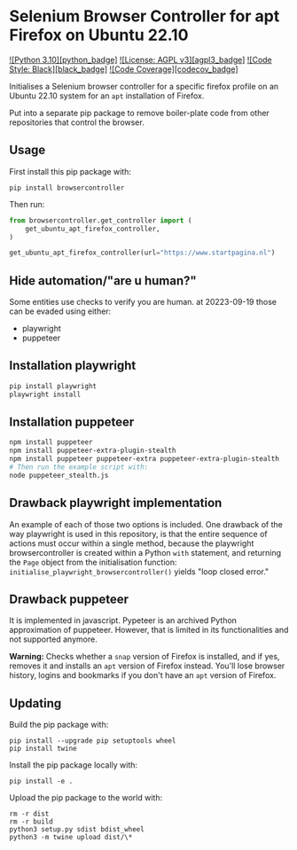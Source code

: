 # Selenium Browser Controller for apt Firefox on Ubuntu 22.10

[!\[Python 3.10\]\[python_badge\]](https://www.python.org/downloads/release/python-3106/)
[!\[License: AGPL v3\]\[agpl3_badge\]](https://www.gnu.org/licenses/agpl-3.0)
[!\[Code Style: Black\]\[black_badge\]](https://github.com/ambv/black)
[!\[Code Coverage\]\[codecov_badge\]](https://codecov.io/gh/a-t-0/snnalgos)

Initialises a Selenium browser controller for a specific firefox profile on an
Ubuntu 22.10 system for an `apt` installation of Firefox.

Put into a separate pip package to remove boiler-plate code from other
repositories that control the browser.

## Usage

First install this pip package with:

```
pip install browsercontroller
```

Then run:

```py
from browsercontroller.get_controller import (
    get_ubuntu_apt_firefox_controller,
)

get_ubuntu_apt_firefox_controller(url="https://www.startpagina.nl")
```

## Hide automation/"are u human?"

Some entities use checks to verify you are human. at 20223-09-19 those can be
evaded using either:

- playwright
- puppeteer

## Installation playwright

```sh
pip install playwright
playwright install
```

## Installation puppeteer

```sh
npm install puppeteer
npm install puppeteer-extra-plugin-stealth
npm install puppeteer puppeteer-extra puppeteer-extra-plugin-stealth
# Then run the example script with:
node puppeteer_stealth.js
```

## Drawback playwright implementation

An example of each of those two options is included. One drawback of the way
playwright is used in this repository, is that the entire sequence of actions
must occur within a single method, because the playwright browsercontroller is
created within a Python `with` statement, and returning the `Page` object from
the initialisation function: `initialise_playwright_browsercontroller()` yields
"loop closed error."

## Drawback puppeteer

It is implemented in javascript. Pypeteer is an archived Python approximation
of puppeteer. However, that is limited in its functionalities and not supported anymore.

**Warning:**
Checks whether a `snap` version of Firefox is installed, and if yes, removes it
and installs an `apt` version of Firefox instead. You'll lose browser history,
logins and bookmarks if you don't have an `apt` version of Firefox.

## Updating

Build the pip package with:

```
pip install --upgrade pip setuptools wheel
pip install twine
```

Install the pip package locally with:

```
pip install -e .
```

Upload the pip package to the world with:

```
rm -r dist
rm -r build
python3 setup.py sdist bdist_wheel
python3 -m twine upload dist/\*
```
